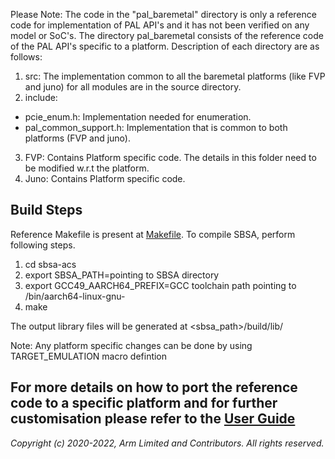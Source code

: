 
Please Note: The code in the "pal_baremetal" directory is only a reference code for implementation of PAL API's and it has not been verified on any model or SoC's.
The directory pal_baremetal consists of the reference code of the PAL API's specific to a platform.
Description of each directory are as follows:

1. src: The implementation common to all the baremetal platforms (like FVP and juno) for all modules are in the source directory.
2. include:
  -  pcie_enum.h: Implementation needed for enumeration.
  -  pal_common_support.h: Implementation that is common to both platforms (FVP and juno).
3. FVP: Contains Platform specific code. The details in this folder need to be modified w.r.t the platform.
4. Juno: Contains Platform specific code.

## Build Steps

Reference Makefile is present at [Makefile](../../Makefile). To compile SBSA, perform following steps.
1. cd sbsa-acs
2. export SBSA_PATH=pointing to SBSA directory
3. export GCC49_AARCH64_PREFIX=GCC toolchain path pointing to /bin/aarch64-linux-gnu-
4. make

The output library files will be generated at <sbsa_path>/build/lib/

Note: Any platform specific changes can be done by using TARGET_EMULATION macro defintion

For more details on how to port the reference code to a specific platform and for further customisation please refer to the [User Guide](docs/Arm_SBSA_ACS_Bare-metal_User_Guide.pdf)
-----------------

*Copyright (c) 2020-2022, Arm Limited and Contributors. All rights reserved.*
